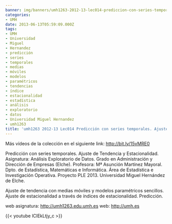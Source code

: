 ```yaml
---
banner: img/banners/umh1263-2012-13-lec014-prediccion-con-series-temporales-ajuste-de-tendencia-y-estacionalidad.jpg
categories:
- UMH
date: 2013-06-13T05:59:09.000Z
tags:
- UMH
- Universidad
- Miguel
- Hernandez
- predicción
- series
- temporales
- medias
- móviles
- modelos
- paramétricos
- tendencias
- índice
- estacionalidad
- estadística
- análisis
- exploratorio
- datos
- Universidad Miguel Hernandez
- umh1263
title: 'umh1263 2012-13 Lec014 Predicción con series temporales. Ajuste de Tendencia y Estacionalidad'
---
```


Más vídeos de la colección en el siguiente link: http://bit.ly/15vMRE0

Predicción con series temporales. Ajuste de Tendencia y Estacionalidad.
Asignatura: Análisis Exploratorio de Datos.
Grado en Administración y Dirección de Empresas (Elche).
Profesora: Mª Asunción Martínez Mayoral.
Dpto. de Estadística, Matemáticas e Informática.
Área de Estadística e Investigación Operativa.
Proyecto PLE 2013. Universidad Miguel Hernández de Elche.

Ajuste de tendencia con medias móviles y modelos paramétricos sencillos. Ajuste de estacionalidad a través de índices de estacionalidad. Predicción.

web asignatura: http://umh1263.edu.umh.es
web: http://umh.es

{{< youtube lClEkLtjy_c >}}
